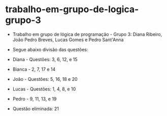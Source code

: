 # trabalho-em-grupo-de-logica-grupo-3
- Trabalho em grupo de lógica de programação - Grupo 3: Diana Ribeiro, João Pedro Breves, Lucas Gomes e Pedro Sant'Anna

- Segue abaixo divisão das questões:

- Diana - Questões: 3, 6, 12, e 15
- Bianca - 2, 7, 17 e 14
- João - Questões: 5, 16, 18 e 20
- Lucas - Questões: 1, 4, 8, e 10
- Pedro - 9, 11, 13, e 19
- Questão eliminada: 21
